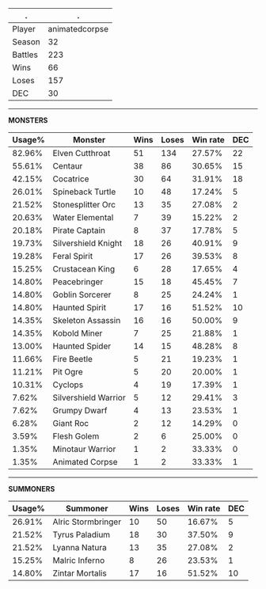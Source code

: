 .|.
|-|-
Player|animatedcorpse
Season|32
Battles|223
Wins|66
Loses|157
DEC|30

---
**MONSTERS**

Usage%|Monster|Wins|Loses|Win rate|DEC|
-|-|-|-|-|-|
82.96%|Elven Cutthroat|51|134|27.57%|22|
55.61%|Centaur|38|86|30.65%|15|
42.15%|Cocatrice|30|64|31.91%|18|
26.01%|Spineback Turtle|10|48|17.24%|5|
21.52%|Stonesplitter Orc|13|35|27.08%|2|
20.63%|Water Elemental|7|39|15.22%|2|
20.18%|Pirate Captain|8|37|17.78%|5|
19.73%|Silvershield Knight|18|26|40.91%|9|
19.28%|Feral Spirit|17|26|39.53%|8|
15.25%|Crustacean King|6|28|17.65%|4|
14.80%|Peacebringer|15|18|45.45%|7|
14.80%|Goblin Sorcerer|8|25|24.24%|1|
14.80%|Haunted Spirit|17|16|51.52%|10|
14.35%|Skeleton Assassin|16|16|50.00%|9|
14.35%|Kobold Miner|7|25|21.88%|1|
13.00%|Haunted Spider|14|15|48.28%|8|
11.66%|Fire Beetle|5|21|19.23%|1|
11.21%|Pit Ogre|5|20|20.00%|1|
10.31%|Cyclops|4|19|17.39%|1|
7.62%|Silvershield Warrior|5|12|29.41%|3|
7.62%|Grumpy Dwarf|4|13|23.53%|1|
6.28%|Giant Roc|2|12|14.29%|0|
3.59%|Flesh Golem|2|6|25.00%|0|
1.35%|Minotaur Warrior|1|2|33.33%|0|
1.35%|Animated Corpse|1|2|33.33%|1|

---
**SUMMONERS**

Usage%|Summoner|Wins|Loses|Win rate|DEC|
-|-|-|-|-|-|
26.91%|Alric Stormbringer|10|50|16.67%|5|
21.52%|Tyrus Paladium|18|30|37.50%|9|
21.52%|Lyanna Natura|13|35|27.08%|2|
15.25%|Malric Inferno|8|26|23.53%|1|
14.80%|Zintar Mortalis|17|16|51.52%|10|
